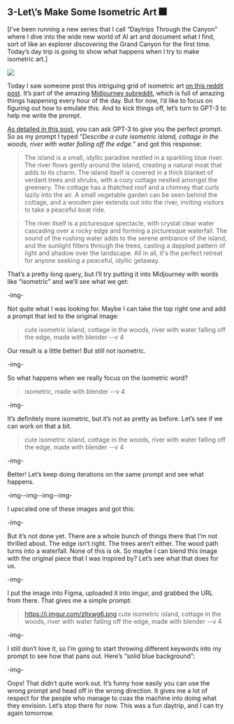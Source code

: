 ## 3-Let\’s Make Some Isometric Art 🎆

[I’ve been running a new series that I call “Daytrips Through the Canyon” where I dive into the wide new world of AI art and document what I find, sort of like an explorer discovering the Grand Canyon for the first time. Today’s day trip is going to show what happens when I try to make isometric art.]

![][image-1]

Today I saw someone post this intriguing grid of isometric art [on this reddit post][1]. It’s part of the amazing [Midjourney subreddit][2], which is full of amazing things happening every hour of the day. But for now, I’d like to focus on figuring out how to emulate this. And to kick things off, let’s turn to GPT-3 to help me write the prompt.

[As detailed in this post][3], you can ask GPT-3 to give you the perfect prompt. So as my prompt I typed *“Describe a cute isometric island, cottage in the woods, river with water falling off the edge.”* and got this response:

> The island is a small, idyllic paradise nestled in a sparkling blue river. The river flows gently around the island, creating a natural moat that adds to its charm. The island itself is covered in a thick blanket of verdant trees and shrubs, with a cozy cottage nestled amongst the greenery. The cottage has a thatched roof and a chimney that curls lazily into the air. A small vegetable garden can be seen behind the cottage, and a wooden pier extends out into the river, inviting visitors to take a peaceful boat ride.

> The river itself is a picturesque spectacle, with crystal clear water cascading over a rocky edge and forming a picturesque waterfall. The sound of the rushing water adds to the serene ambiance of the island, and the sunlight filters through the trees, casting a dappled pattern of light and shadow over the landscape. All in all, it's the perfect retreat for anyone seeking a peaceful, idyllic getaway.

That’s a pretty long query, but I’ll try putting it into Midjourney with words like “isometric” and we’ll see what we get:

-img-

Not quite what I was looking for. Maybe I can take the top right one and add a prompt that led to the original image:

> cute isometric island, cottage in the woods, river with water falling off the edge, made with blender --v 4

Our result is a little better! But still not isometric. 

-img-

So what happens when we really focus on the isometric word?

> isometric, made with blender --v 4

-img-

It’s definitely more isometric, but it’s not as pretty as before. Let’s see if we can work on that a bit. 

> cute isometric island, cottage in the woods, river with water falling off the edge, made with blender --v 4

-img-

Better! Let’s keep doing iterations on the same prompt and see what happens.

 -img--img--img--img-

I upscaled one of these images and got this:

-img-

But it’s not done yet. There are a whole bunch of things there that I’m not thrilled about. The edge isn’t right. The trees aren’t either. The wood path turns into a waterfall. None of this is ok. So maybe I can blend this image with the original piece that I was inspired by? Let’s see what that does for us.

-img-

I put the image into Figma, uploaded it into imgur, and grabbed the URL from there. That gives me a simple prompt:

> https://i.imgur.com/zltxwg6.png cute isometric island, cottage in the woods, river with water falling off the edge, made with blender --v 4

-img-

I still don’t love it, so I’m going to start throwing different keywords into my prompt to see how that pans out. Here’s “solid blue background”:

-img-

Oops! That didn’t quite work out. It’s funny how easily you can use the wrong prompt and head off in the wrong direction. It gives me a lot of respect for the people who manage to coax the machine into doing what they envision. Let’s stop there for now. This was a fun daytrip, and I can try again tomorrow.






[1]:	https://www.reddit.com/r/midjourney/comments/yoobjj/super_cool_things_to_try_in_v4_incl_prompts/
[2]:	https://www.reddit.com/r/midjourney/
[3]:	https://www.reddit.com/r/midjourney/comments/ze8qku/i_had_chatgpt_generate_a_prompt_for_a_wheat_field/

[image-1]:	https://preview.redd.it/9qfvizj5oiy91.jpg?width=1400&format=pjpg&auto=webp&s=33f51cdb939e441df9b68b80dbf39369560565fc